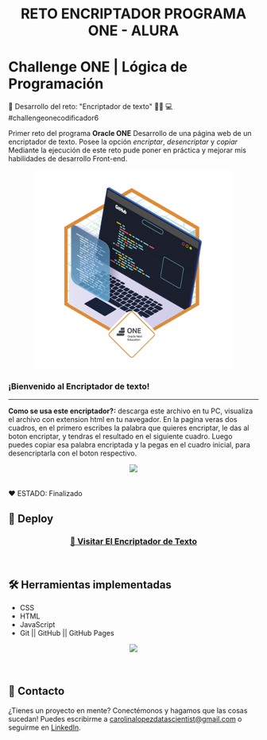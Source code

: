 <h1 align="center"> RETO ENCRIPTADOR PROGRAMA ONE - ALURA </h1>


# Challenge ONE | Lógica de Programación 


🥇 Desarrollo del reto: "Encriptador de texto" 👩‍💻 💻  #challengeonecodificador6

Primer reto del programa **Oracle ONE**
Desarrollo de una página web de un encriptador de texto. Posee la opción *encriptar*, *desencriptar* y *copiar*
Mediante la ejecución de este reto pude poner en práctica y mejorar mis habilidades de desarrollo Front-end. 

<p align="center" >
     <img width="400" heigth="300" src="https://github.com/bety2022/Encriptador/blob/main/insignia_reto.png">
</p>


### ¡Bienvenido al Encriptador de texto!

---

**Como se usa este encriptador?:** descarga este archivo en tu PC, visualiza el archivo con extension html en tu navegador.
En la pagina veras dos cuadros, en el primero escribes la palabra que quieres encriptar, le das al boton encriptar, y tendras el resultado en el siguiente cuadro.
Luego puedes copiar esa palabra encriptada y la pegas en el cuadro inicial, para desencriptarla con el boton respectivo.

<p align="center" >
     <img width="400" heigth="300" src="https://user-images.githubusercontent.com/91544872/157673573-5e781ce9-601c-4ea3-9db1-b60bebf717aa.png">
</p>

<br />
  ❤️ ESTADO: Finalizado
<br />

## 🔎 Deploy
<div align="center">
  <h3>
    <a href="https://bety2022.github.io/Encriptador/" >
      🔗 Visitar El Encriptador de Texto
    </a>
</div>
<br />

## 🛠️ Herramientas implementadas 
  - CSS
  - HTML
  - JavaScript
  - Git || GitHub || GitHub Pages

<div align="center">
    <a href="https://skillicons.dev">
      <img src="https://skillicons.dev/icons?i=css,html,js,git,github" />
    </a>
</div>
<br />

<br />

## 📧 Contacto
¿Tienes un proyecto en mente? Conectémonos y hagamos que las cosas sucedan! Puedes escribirme a carolinalopezdatascientist@gmail.com o seguirme en [LinkedIn](https://www.linkedin.com/in/carolina-lopez-430208106/).
<br /><br />
